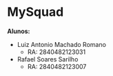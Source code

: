 # MySquad
**Alunos:**

* Luiz Antonio Machado Romano
	* RA: 2840482123031
* Rafael Soares Sarilho
	* RA: 2840482123007

